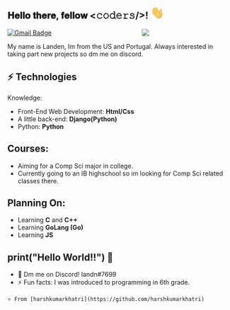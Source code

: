 <h2> 𝐇𝐞𝐥𝐥𝐨 𝐭𝐡𝐞𝐫𝐞, 𝐟𝐞𝐥𝐥𝐨𝐰 <𝚌𝚘𝚍𝚎𝚛𝚜/>! <img src="https://raw.githubusercontent.com/ABSphreak/ABSphreak/master/gifs/Hi.gif" width="30px"></h2>

<img align='right' src='https://user-images.githubusercontent.com/5713670/87202985-820dcb80-c2b6-11ea-9f56-7ec461c497c3.gif' width='200"'>

[![Gmail Badge](https://img.shields.io/badge/-landenmick1@gmail.com-c14438?style=flat-square&logo=Gmail&logoColor=white&link=mailto:landenmick1@gmail.com)](mailto:landenmick1@gmail.com)

My name is Landen, Im from the US and Portugal. Always interested in taking part new projects so dm me on discord.
## ⚡ Technologies
Knowledge:
- Front-End Web Development: **Html/Css**
- A little back-end: **Django(Python)**
- Python: **Python**
## Courses:
- Aiming for a Comp Sci major in college.
- Currently going to an IB highschool so im looking for Comp Sci related classes there.
## Planning On:
- Learning **C** and **C++**
- Learning **GoLang (Go)**
- Learning **JS**
## print("Hello World!!") 🤔
- 💬 Dm me on Discord! landn#7699
- ⚡ Fun facts: I was introduced to programming in 6th grade.




```⭐️ From [harshkumarkhatri](https://github.com/harshkumarkhatri)```
